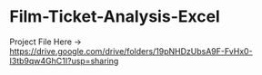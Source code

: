 # Film-Ticket-Analysis-Excel
Project File Here -> https://drive.google.com/drive/folders/19pNHDzUbsA9F-FvHx0-I3tb9qw4GhC1I?usp=sharing
